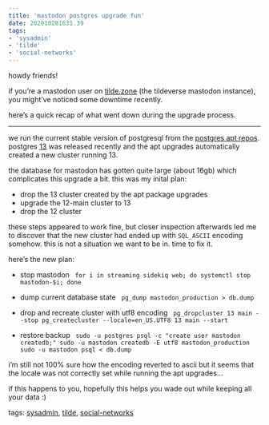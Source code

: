 ```yaml
---
title: 'mastodon postgres upgrade fun'
date: 202010281631.39
tags:
- 'sysadmin'
- 'tilde'
- 'social-networks'
---
```


howdy friends!

if you’re a mastodon user on [tilde.zone](https://tilde.zone) (the
tildeverse mastodon instance), you might’ve noticed some downtime
recently.

here’s a quick recap of what went down during the upgrade process.

------------------------------------------------------------------------

we run the current stable version of postgresql from the [postgres apt
repos](https://wiki.postgresql.org/wiki/Apt). postgres
[13](https://www.postgresql.org/docs/release/13.0/) was released
recently and the apt upgrades automatically created a new cluster
running 13.

the database for mastodon has gotten quite large (about 16gb) which
complicates this upgrade a bit. this was my inital plan:

-   drop the 13 cluster created by the apt package upgrades
-   upgrade the 12-main cluster to 13
-   drop the 12 cluster

these steps appeared to work fine, but closer inspection afterwards led
me to discover that the new cluster had ended up with `SQL_ASCII`
encoding somehow. this is not a situation we want to be in. time to fix
it.

here’s the new plan:

-   stop mastodon
    ` for i in streaming sidekiq web; do systemctl stop mastodon-$i; done`

-   dump current database state ` pg_dump mastodon_production > db.dump`

-   drop and recreate cluster with utf8 encoding
    ` pg_dropcluster 13 main --stop pg_createcluster --locale=en_US.UTF8 13 main --start`

-   restore backup
    ` sudo -u postgres psql -c "create user mastodon createdb;" sudo -u mastodon createdb -E utf8 mastodon_production sudo -u mastodon psql < db.dump`

i’m still not 100% sure how the encoding reverted to ascii but it seems
that the locale was not correctly set while running the apt upgrades…

if this happens to you, hopefully this helps you wade out while keeping
all your data :)

tags: [sysadmin](tag_sysadmin.html), [tilde](tag_tilde.html),
[social-networks](tag_social-networks.html)
